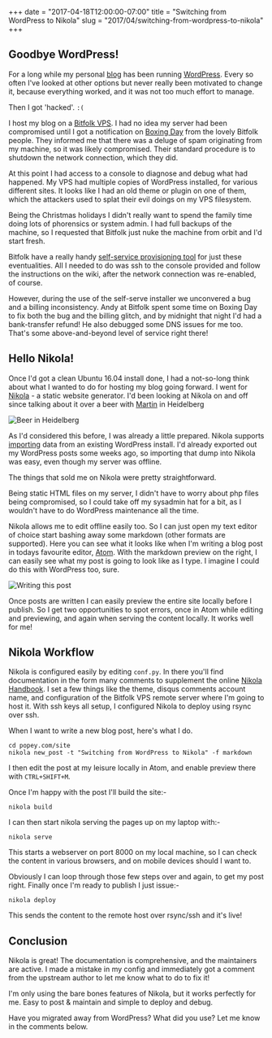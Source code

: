 +++
date = "2017-04-18T12:00:00-07:00"
title = "Switching from WordPress to Nikola"
slug = "2017/04/switching-from-wordpress-to-nikola"
+++


## Goodbye WordPress!

For a long while my personal [blog](https://blog.popey.com/) has been running [WordPress](https://wordpress.org/). Every so often I've looked at other options but never really been motivated to change it, because everything worked, and it was not too much effort to manage.

Then I got 'hacked'. ```:(```

I host my blog on a [Bitfolk VPS](https://bitfolk.com/). I had no idea my server had been compromised until I got a notification on [Boxing Day](https://en.wikipedia.org/wiki/Boxing_Day) from the lovely Bitfolk people. They informed me that there was a deluge of spam originating from my machine, so it was likely compromised. Their standard procedure is to shutdown the network connection, which they did.

At this point I had access to a console to diagnose and debug what had happened. My VPS had multiple copies of WordPress installed, for various different sites. It looks like I had an old theme or plugin on one of them, which the attackers used to splat their evil doings on my VPS filesystem.

Being the Christmas holidays I didn't really want to spend the family time doing lots of phorensics or system admin. I had full backups of the machine, so I requested that Bitfolk just nuke the machine from orbit and I'd start fresh.

Bitfolk have a really handy [self-service provisioning tool](https://tools.bitfolk.com/wiki/Self-serve_installer) for just these eventualities. All I needed to do was ssh to the console provided and follow the instructions on the wiki, after the network connection was re-enabled, of course.

However, during the use of the self-serve installer we unconvered a bug and a billing inconsistency. Andy at Bitfolk spent some time on Boxing Day to fix both the bug and the billing glitch, and by midnight that night I'd had a bank-transfer refund! He also debugged some DNS issues for me too. That's some above-and-beyond level of service right there!

## Hello Nikola!

Once I'd got a clean Ubuntu 16.04 install done, I had a not-so-long think about what I wanted to do for hosting my blog going forward. I went for [Nikola](https://getnikola.com/) - a static website generator. I'd been looking at Nikola on and off since talking about it over a beer with [Martin](http://ubuntu-mate.org/) in Heidelberg

![Beer in Heidelberg](/images/2017-04-18/IMG_20160718_213929.jpg)

As I'd considered this before, I was already a little prepared. Nikola supports [importing](https://getnikola.com/handbook.html#importing-your-wordpress-site-into-nikola) data from an existing WordPress install. I'd already exported out my WordPress posts some weeks ago, so importing that dump into Nikola was easy, even though my server was offline.  

The things that sold me on Nikola were pretty straightforward.

Being static HTML files on my server, I didn't have to worry about php files being compromised, so I could take off my sysadmin hat for a bit, as I wouldn't have to do WordPress maintenance all the time.

Nikola allows me to edit offline easily too. So I can just open my text editor of choice start bashing away some markdown (other formats are supported). Here you can see what it looks like when I'm writing a blog post in todays favourite editor, [Atom](https://atom.io/). With the markdown preview on the right, I can easily see what my post is going to look like as I type. I imagine I could do this with WordPress too, sure.

![Writing this post](/images/2017-04-18/atom.png)

Once posts are written I can easily preview the entire site locally before I publish. So I get two opportunities to spot errors, once in Atom while editing and previewing, and again when serving the content locally. It works well for me!

## Nikola Workflow

Nikola is configured easily by editing ```conf.py```. In there you'll find documentation in the form many comments to supplement the online [Nikola Handbook](https://getnikola.com/handbook.html). I set a few things like the theme, disqus comments account name, and configuration of the Bitfolk VPS remote server where I'm going to host it. With ssh keys all setup, I configured Nikola to deploy using rsync over ssh.

When I want to write a new blog post, here's what I do.

```
cd popey.com/site
nikola new_post -t "Switching from WordPress to Nikola" -f markdown
```

I then edit the post at my leisure locally in Atom, and enable preview there with ```CTRL+SHIFT+M```.

Once I'm happy with the post I'll build the site:-

```
nikola build
```

I can then start nikola serving the pages up on my laptop with:-

```
nikola serve
```

This starts a webserver on port 8000 on my local machine, so I can check the content in various browsers, and on mobile devices should I want to.

Obviously I can loop through those few steps over and again, to get my post right. Finally once I'm ready to publish I just issue:-

```
nikola deploy
```

This sends the content to the remote host over rsync/ssh and it's live!

## Conclusion

Nikola is great! The documentation is comprehensive, and the maintainers are active. I made a mistake in my config and immediately got a comment from the upstream author to let me know what to do to fix it!

I'm only using the bare bones features of Nikola, but it works perfectly for me. Easy to post & maintain and simple to deploy and debug.

Have you migrated away from WordPress? What did you use? Let me know in the comments below.
